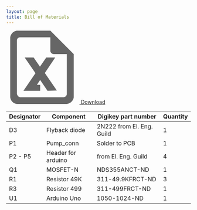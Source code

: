 ```yaml
---
layout: page
title: Bill of Materials
---
```

<link rel="stylesheet" type="text/css" media="all" href="style.css" />
<div>
    <a href="http://tiberiog.cacsite.com/tiberiog.cacsite.com/xiao/DigiFab_PCB_BOM_1.1.xlsx">
    <svg t="1553640683255" class="icon" style="" viewBox="0 0 1024 1024" version="1.1" xmlns="http://www.w3.org/2000/svg" p-id="1158" xmlns:xlink="http://www.w3.org/1999/xlink" width="200" height="200"><defs><style type="text/css"></style></defs><path d="M847.644444 1024H150.755556c-48.355556-5.688889-88.177778-42.666667-93.866667-93.866667V93.866667C62.577778 45.511111 102.4 5.688889 150.755556 0h466.488888l327.111112 327.111111v605.866667c-8.533333 48.355556-48.355556 85.333333-96.711112 91.022222z m0-696.888889h-184.888888c-25.6-2.844444-45.511111-22.755556-45.511112-45.511111V93.866667H196.266667c-25.6-2.844444-45.511111 17.066667-45.511111 42.666666v748.088889c5.688889 22.755556 22.755556 42.666667 45.511111 45.511111h605.866666c25.6-2.844444 45.511111-22.755556 45.511111-45.511111V327.111111z m-270.222222 512l-102.4-150.755555-45.511111 68.266666h45.511111v82.488889H241.777778l167.822222-244.622222-150.755556-219.022222h125.155556l88.177778 128 88.177778-128h125.155555L540.444444 591.644444l167.822223 244.622223-130.844445 2.844444z" fill="#666666" p-id="1159"></path></svg>
    Download</a>
</div>
<table class="tableizer-table">
<thead class = "thead"><tr><th>Designator</th><th>Component</th><th>Digikey part number</th><th>Quantity</th></tr></thead><tbody>
 <tr><td>D3</td><td>Flyback diode</td><td>2N222 from El. Eng. Guild</td><td>1</td></tr>
 <tr><td>P1</td><td>Pump_conn</td><td>Solder to PCB</td><td>1</td></tr>
 <tr><td>P2 - P5</td><td>Header for arduino</td><td>from El. Eng. Guild</td><td>4</td></tr>
 <tr><td>Q1</td><td>MOSFET-N</td><td>NDS355ANCT-ND</td><td>1</td></tr>
 <tr><td>R1</td><td>Resistor 49K</td><td>311-49.9KFRCT-ND</td><td>3</td></tr>
 <tr><td>R3</td><td>Resistor 499</td><td>311-499FRCT-ND</td><td>1</td></tr>
 <tr><td>U1</td><td>Arduino Uno</td><td>1050-1024-ND</td><td>1</td></tr>
</tbody></table>
